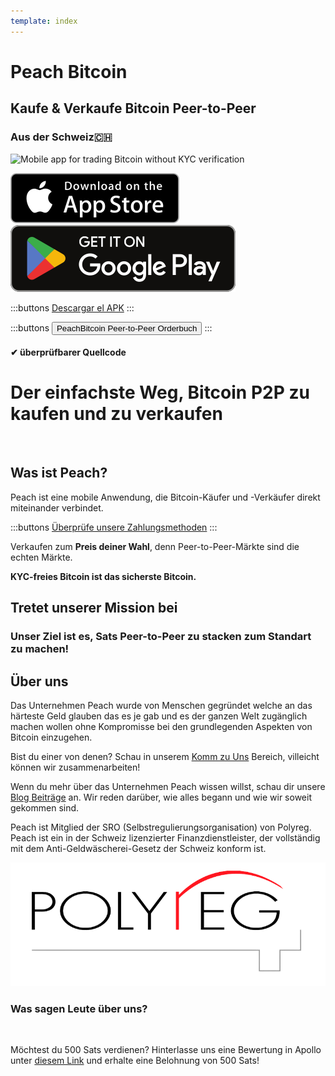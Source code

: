 ```yaml
---
template: index
---
```


<!--[teaser]-->

# Peach Bitcoin

## Kaufe & Verkaufe Bitcoin <span>Peer-to-Peer</span>

### Aus der Schweiz🇨🇭

<div class="inner-wrap">

![Mobile app for trading Bitcoin without KYC verification](/img/phones.png)

<div>
  <div class="md:flex items-end">
    <a href="https://testflight.apple.com/join/wfSPFEWG"><img class="h-180px md:h-90px" src="/img/home/download-on-the-app-store.svg" alt="Download Bitcoin app on the App Store without KYC verification"></a>
    <a class="md:ml-4" href="https://play.google.com/store/apps/details?id=com.peachbitcoin.peach.mainnet"><img class="h-180px md:h-90px" src="/img/home/get-it-on-google-play.svg" alt="Get Bitcoin app on Google Play store without ID verification"></a>
  </div>

:::buttons
[Descargar el APK](/de/apk/)
:::

:::buttons
<button class="btn" id="customBtn" onclick="window.location.href='/de/kycfree-orderbook'">PeachBitcoin Peer-to-Peer Orderbuch</button>
:::

</div>

</div>

#### ✔ überprüfbarer Quellcode

<!--[top]-->

# Der einfachste Weg, Bitcoin P2P zu kaufen und zu verkaufen

<br>

## Was ist Peach?

Peach ist eine mobile Anwendung, die Bitcoin-Käufer und -Verkäufer direkt miteinander verbindet.

:::buttons
[Überprüfe unsere Zahlungsmethoden](/de/how-it-works/#available-payment-methods)
:::

Verkaufen zum **Preis deiner Wahl**, denn Peer-to-Peer-Märkte sind die echten Märkte.

**KYC-freies Bitcoin ist das sicherste Bitcoin.**

<!--[mission]-->

## Tretet unserer Mission bei

### Unser Ziel ist es, Sats Peer-to-Peer zu stacken zum Standart zu machen!

<!--[about]-->

## Über uns

Das Unternehmen Peach wurde von Menschen gegründet welche an das härteste Geld glauben das es je gab und es der ganzen Welt zugänglich machen wollen ohne Kompromisse bei den grundlegenden Aspekten von Bitcoin einzugehen.

Bist du einer von denen? Schau in unserem [Komm zu Uns](/join-us/) Bereich, villeicht können wir zusammenarbeiten!

Wenn du mehr über das Unternehmen Peach wissen willst, schau dir unsere [Blog Beiträge](/blog/) an. Wir reden darüber, wie alles begann und wie wir soweit gekommen sind.

Peach ist Mitglied der SRO (Selbstregulierungsorganisation) von Polyreg. Peach ist ein in der Schweiz lizenzierter Finanzdienstleister, der vollständig mit dem Anti-Geldwäscherei-Gesetz der Schweiz konform ist.

<div class="flex justify-center"><div class="w-1/2">

![Swiss regulated Bitcoin exchange certified by Polyreg](/img/home/polyreg.png)

</div></div>

### Was sagen Leute über uns?

<br>
<div id="ap-widget-container" class="ap-widget-container" prod_code="peach" show ="top" bg_color="#FFFFFF" review_bg_color = "#FFFFFF" text_color = "#000000"></div>

Möchtest du 500 Sats verdienen? Hinterlasse uns eine Bewertung in Apollo unter [diesem Link](https://heyapollo.com/invite-review?prod=peach) und erhalte eine Belohnung von 500 Sats!
